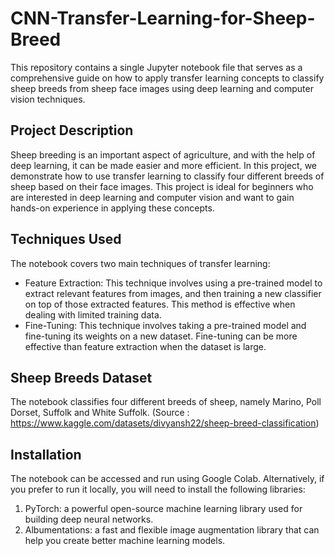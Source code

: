 # CNN-Transfer-Learning-for-Sheep-Breed

This repository contains a single Jupyter notebook file that serves as a comprehensive guide on how to apply transfer learning concepts to classify sheep breeds from sheep face images using deep learning and computer vision techniques.

## Project Description
Sheep breeding is an important aspect of agriculture, and with the help of deep learning, it can be made easier and more efficient. In this project, we demonstrate how to use transfer learning to classify four different breeds of sheep based on their face images. This project is ideal for beginners who are interested in deep learning and computer vision and want to gain hands-on experience in applying these concepts.

## Techniques Used
The notebook covers two main techniques of transfer learning:

- Feature Extraction: This technique involves using a pre-trained model to extract relevant features from images, and then training a new classifier on top of those extracted features. This method is effective when dealing with limited training data.
- Fine-Tuning: This technique involves taking a pre-trained model and fine-tuning its weights on a new dataset. Fine-tuning can be more effective than feature extraction when the dataset is large.

## Sheep Breeds Dataset
The notebook classifies four different breeds of sheep, namely Marino, Poll Dorset, Suffolk and White Suffolk.
(Source : https://www.kaggle.com/datasets/divyansh22/sheep-breed-classification)

## Installation
The notebook can be accessed and run using Google Colab. Alternatively, if you prefer to run it locally, you will need to install the following libraries:

1. PyTorch: a powerful open-source machine learning library used for building deep neural networks.
2. Albumentations: a fast and flexible image augmentation library that can help you create better machine learning models.
